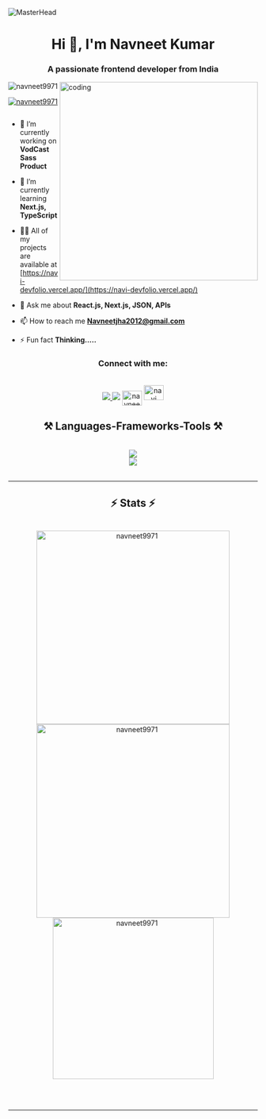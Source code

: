 ![MasterHead](https://miro.medium.com/v2/resize:fit:1358/1*aniyNTcHORbvDiLGUzJSsQ.gif)
<h1 align="center">Hi 👋, I'm Navneet Kumar</h1>
<h3 align="center">A passionate frontend developer from India</h3>
<img align='right' alt="coding" width="400" src="https://i.imgur.com/7A5ZfPJ.gif">

<p align="left"> <img src="https://komarev.com/ghpvc/?username=navneet9971&label=Profile%20views&color=0e75b6&style=flat" alt="navneet9971" /> </p>

<p align="left"> <a href="https://github.com/ryo-ma/github-profile-trophy"><img src="https://github-profile-trophy.vercel.app/?username=navneet9971" alt="navneet9971" /></a> </p>

<p align="left"> <a href="https://twitter.com/" target="blank"><img src="https://img.shields.io/twitter/follow/?logo=twitter&style=for-the-badge" alt="" /></a> </p>

- 🔭 I’m currently working on **VodCast Sass Product**

- 🌱 I’m currently learning **Next.js, TypeScript**

- 👨‍💻 All of my projects are available at [https://navi-devfolio.vercel.app/](https://navi-devfolio.vercel.app/)

- 💬 Ask me about **React.js, Next.js, JSON, APIs**

- 📫 How to reach me **Navneetjha2012@gmail.com**

- ⚡ Fun fact **Thinking.....**


<h3 align="center">Connect with me:</h3>
<br/>
<div align="center">
<a href="mailto:navneetjha2012@gmail.com">
    <img src="https://img.shields.io/badge/Gmail-333333?style=for-the-badge&logo=gmail&logoColor=red" />
  </a>
  
<a href="https://linkedin.com/in/navneet-kumar-42b75b204" target="blank">
 <img src="https://img.shields.io/badge/LinkedIn-0077B5?style=for-the-badge&logo=linkedin&logoColor=white" target="_blank" /></a>
<a href="https://instagram.com/navneet4102" target="blank">
    <img align="center" src="https://raw.githubusercontent.com/rahuldkjain/github-profile-readme-generator/master/src/images/icons/Social/instagram.svg" alt="navneet4102" height="30" width="40" /></a>
<a href="https://www.youtube.com/c/navi highlights" target="blank">
    <img src="https://img.shields.io/badge/logo-youtube-red" target="_blank" alt="navi highlights" height="30" width="40" /></a>
</div>

<h2 align="center">⚒️ Languages-Frameworks-Tools ⚒️</h2>
<br/>
<div align="center">
    <img src="https://skillicons.dev/icons?i=react,bootstrap,mui,html,css,vscode,figma,tailwind,git" /><br>
    <img src="https://skillicons.dev/icons?i=javascript,typescript,aws,nextjs,webpack,postman,babeljs" /><br>
</div>

<br/>
<hr/>


<h2 align="center">⚡ Stats ⚡</h2>
<br>
<div align=center>
<img width=390 src="https://github-readme-stats.vercel.app/api/top-langs?username=navneet9971&show_icons=true&locale=en&layout=compact" alt="navneet9971" />

<img width=390 src="https://github-readme-stats.vercel.app/api?username=navneet9971&show_icons=true&locale=en" alt="navneet9971" />
<br/>
<img width=325 align="center" src="https://github-readme-streak-stats.herokuapp.com/?user=navneet9971&" alt="navneet9971" />
</div>

<br/><br/>

<hr/>

<br/>
